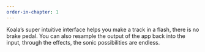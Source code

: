 ```yaml
---
order-in-chapter: 1
---
```


Koala’s super intuitive interface helps you make a track in a flash, there is no brake pedal. You can also resample the output of the app back into the input, through the effects, the sonic possibilities are endless. 

